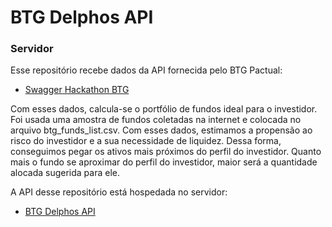 # BTG Delphos API

### Servidor

Esse repositório recebe dados da API fornecida pelo BTG Pactual:
- [Swagger Hackathon BTG](https://challenge.hackathonbtg.com/docs/#/)

Com esses dados, calcula-se o portfólio de fundos ideal para o investidor. Foi usada uma amostra de fundos coletadas na internet e colocada no arquivo btg_funds_list.csv. Com esses dados, estimamos a propensão ao risco do investidor e a sua necessidade de liquidez. Dessa forma, conseguimos pegar os ativos mais próximos do perfil do investidor. Quanto mais o fundo se aproximar do perfil do investidor, maior será a quantidade alocada sugerida para ele.

A API desse repositório está hospedada no servidor:
- [BTG Delphos API](https://btg-delphos-api.herokuapp.com/)